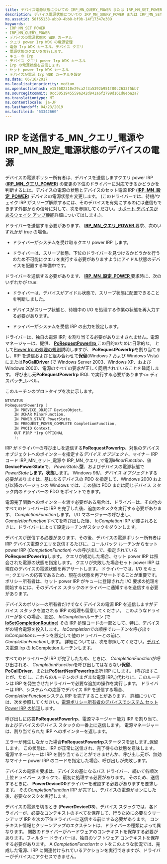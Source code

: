 ```yaml
---
title: デバイス電源状態についての IRP_MN_QUERY_POWER または IRP_MN_SET_POWER の送信
description: デバイス電源状態についての IRP_MN_QUERY_POWER または IRP_MN_SET_POWER の送信
ms.assetid: 58f65138-abb9-4bb8-bf9b-14f17347e309
keywords:
- IRP_MN_SET_POWER
- IRP_MN_QUERY_POWER
- デバイスの電源状態の WDK カーネル
- クエリ power Irp WDK の電源管理
- 電源 Irp WDK カーネル、デバイス クエリ
- 電源状態のクエリを実行します。
- キューの Irp
- デバイス クエリ power Irp WDK カーネル
- Irp の電源状態を送信します。
- セット power Irp WDK カーネル
- デバイスが電源 Irp WDK カーネルを設定
ms.date: 06/16/2017
ms.localizationpriority: medium
ms.openlocfilehash: e15f682310e29ca2f3a5392b951f00c2633f5bb7
ms.sourcegitcommit: 0cc5051945559a242d941a6f2799d161d8eba2a7
ms.translationtype: MT
ms.contentlocale: ja-JP
ms.lasthandoff: 04/23/2019
ms.locfileid: "63342660"
---
```

# <a name="sending-irpmnquerypower-or-irpmnsetpower-for-device-power-states"></a>IRP を送信する\_MN\_クエリ\_電源や IRP\_MN\_設定\_電源状態のデバイスの電源





デバイスの電源ポリシー所有者は、デバイスを送信しますクエリ power IRP ([**IRP\_MN\_クエリ\_POWER**](https://msdn.microsoft.com/library/windows/hardware/ff551699)) の変更の下位のドライバーに対応できるかどうかを判断するには。デバイスの電源の状態とデバイスのセット電源 IRP ([**IRP\_MN\_設定\_POWER**](https://msdn.microsoft.com/library/windows/hardware/ff551744)) デバイスの電源状態を変更します。 (このドライバーでは、待機/ウェイク IRP がスリープ解除するには、そのデバイスを有効にするのには送信もできます外部からの信号に対して、次を参照してください。[サポート デバイスがあるウェイク アップ機能](supporting-devices-that-have-wake-up-capabilities.md)詳細についてはします。)。

ドライバーを送信する必要があります、 [ **IRP\_MN\_クエリ\_POWER** ](https://msdn.microsoft.com/library/windows/hardware/ff551699)要求、次のいずれかが true の場合。

-   ドライバーがシステムを受け取るクエリ power IRP します。

-   ドライバーは、スリープ状態、下位のドライバーを見つけるかどうかを行うのため不可能にクエリを実行する必要がありますようにアイドル状態のデバイスを配置する準備中です。

ドライバーを送信する必要があります、 [ **IRP\_MN\_設定\_POWER** ](https://msdn.microsoft.com/library/windows/hardware/ff551744)要求時に、次のいずれかが true:

-   ドライバーは、デバイスがアイドル状態で、スリープ状態に配置できることを判断しました。

-   デバイスがスリープ状態と、待機中の I/O を処理する作業の状態を再入力する必要があります。

-   ドライバーがシステムを受信 IRP の出力を設定します。

ドライバーは、独自の電源 IRP; を割り当てる必要がありますされません。電源マネージャーは、提供、 [ **PoRequestPowerIrp** ](https://msdn.microsoft.com/library/windows/hardware/ff559734)この目的のために日常的な。 として[Power Irp の処理の規則](rules-for-handling-power-irps.md)説明しますが、 **PoRequestPowerIrp**を割り当てるし、IRP を送信およびと組み合わせて**保留**(Windows 7 および Windows Vista) にまたは**PoCallDriver** (で Windows Server 2003、Windows XP、および Windows 2000)、電源のすべての要求が正しく同期されていることを確認します。 呼び出し元**PoRequestPowerIrp** IRQL で実行する必要があります&lt;= ディスパッチ\_レベル。

このルーチンのプロトタイプを次に示します。

```cpp
NTSTATUS
PoRequestPowerIrp (
    IN PDEVICE_OBJECT DeviceObject,
    IN UCHAR MinorFunction,
    IN POWER_STATE PowerState,
    IN PREQUEST_POWER_COMPLETE CompletionFunction,
    IN PVOID Context,
    OUT PIRP *Irp OPTIONAL
    );
```

IRP がドライバーの呼び出しを送信する**PoRequestPowerIrp**、対象のデバイス オブジェクトへのポインターを指定する*デバイス オブジェクト*、マイナー IRP コード IRP\_MN\_セット\_電源や IRP\_MN\_クエリ\_で電源*MinorFunction*、値**DevicePowerState**で、 <em>PowerState</em>**.型**、およびデバイスの電源状態で<em>PowerState</em>**します。状態**します。 Windows 98/、*デバイス オブジェクト*する必要がありますは、基になるデバイスの PDO を指定して、Windows 2000 および以降のバージョンの Windows では、この値は PDO または同じデバイス スタック内のドライバーの FDO をポイントできます。

電源完了関数へのポインターを渡す必要がある場合は、ドライバーは、その他のすべてのドライバーは IRP を完了した後、追加のタスクを実行する必要があります、 *CompletionFunction*します。 I/O マネージャーの呼び出し、 *CompletionFunction*すべてを呼び出した後、 *IoCompletion* IRP が渡されるときに、ドライバーによって設定ルーチンがスタックをダウンします。

デバイスが送信する必要があります、その後、デバイスの電源ポリシー所有者は IRP デバイス電源クエリを送信するたびに、コールバック ルーチンからセット power IRP (*CompletionFunction*) への呼び出しで、指定されている**PoRequestPowerIrp**します。 クエリが成功した場合、セット power IRP は照会された電源の状態を指定します。 クエリが失敗した場合セット power IRP は現在のデバイスの電源状態を再アサートします。 ドライバーでは、I/O をキュー; クエリへの応答であるため、現在の状態を再アサートすることが重要です。ポリシー所有者は、セット power IRP がキューに登録された I/O 要求の処理を開始するには、そのデバイス スタックのドライバーに通知するを送信する必要があります。

デバイスのポリシーの所有者だけでなくデバイスの電源 IRP を送信しますがデバイス スタックを渡される IRP の処理も留意してください。 このようなドライバーが多くの場合、設定、 *IoCompletion*ルーチン (で[ **IoSetCompletionRoutine**](https://msdn.microsoft.com/library/windows/hardware/ff549679)) その IRP 処理コードの一部として、特に、デバイスがの場合電源を投入します。 *IoCompletion*での順序でルーチンを呼び出す*IoCompletion*ルーチンを設定して他のドライバーとの前に、 *CompletionFunction*します。 詳細については、次を参照してください。[デバイス電源 Irp の IoCompletion ルーチン](iocompletion-routines-for-device-power-irps.md)します。

すべてのドライバーが IRP が完了したため、ときに、 *CompletionFunction*が呼び出される、 *CompletionFunction*を呼び出してはならない**保留**、 **PoCallDriver**、または**PoStartNextPowerIrp**出所 IRP にします。 (呼び出すことが、ただし、これらのルーチンのさまざまな電源 IRP。)代わりに、このルーチンは IRP を発生させたドライバーで必要な追加の操作を実行します。 ドライバーは IRP、システムへの応答でデバイス IRP を送信する場合、 *CompletionFunction*システム IRP を完了することがあります。 詳細については、次を参照してください。[電源ポリシー所有者のデバイスでシステム セット Power IRP の処理](handling-a-system-set-power-irp-in-a-device-power-policy-owner.md)します。

呼び出しに応答**PoRequestPowerIrp**、電源マネージャー能力 IRP を割り当て、およびデバイスのデバイス スタックの一番上に送信します。 電源マネージャーは、割り当てられた IRP へのポインターを返します。

エラーが発生しなかった場合**PoRequestPowerIrp**ステータスを返します\_保留します。 この状態は、IRP が正常に送信され、完了待ちの状態を意味します。 電源マネージャーは IRP を割り当てることができませんか、呼び出し元が、無効なマイナー power IRP のコードを指定した場合、呼び出しが失敗します。

デバイスの電源を要求は、デバイスの基になるバス ドライバー、続いて各順次上位ドライバー スタックで、最初に処理する必要があります。 そのため、送信するときに、 **PowerDeviceD0**ドライバーを確認する必要がありますを要求します。 その*CompletionFunction* IRP が完了し、デバイスの電源がオンにした後、必要なタスクを実行します。

デバイスの電源を切るとき (**PowerDeviceD3**)、デバイス スタックでは、各ドライバーが、必要なコンテキストのすべてを保存して、行うために必要なクリーンアップ IRP を次の下位ドライバーに送信する前にする必要があります。 コンテキスト情報とクリーンアップのエクステントは、ドライバーの種類によって異なります。 関数のドライバーがハードウェアのコンテキストを保存する必要があります。フィルター ドライバーは、独自のソフトウェア コンテキストを保存する必要があります。 A *CompletionFunction*セットをこのような状況では、完成した電源、IRP に関連付けられているアクションを実行できますが、ドライバーがデバイスにアクセスできません。

 

 




